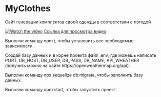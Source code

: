 # MyClothes
Сайт генерации комплектов своей одежды в соответствии с погодой

[![Watch the video](https://i9.ytimg.com/vi/hmiSTrb3XkE/mq1.jpg?sqp=COTcrowG&rs=AOn4CLDTz_-SirHrlavtpqdzjhf-4ba_7Q)](https://youtu.be/hmiSTrb3XkE)
<a href="https://youtu.be/hmiSTrb3XkE">Ссылка для просмотра видео</a>
<p>Выполни команду npm i, чтобы установить все необходимые зависимости.</p>
<p>Создай базу данных и в корне проекта файл .env, где можешь написать PORT, DB_HOST, DB_USER, DB_PASS, DB_NAME, API_WHEATHER (получить можно на сайте https://openweathermap.org/api).</p>
<p>Выполни команду npx sequelize db:migrate, чтобы заполнить базу данных.</p>
<p>Выполни команду npm start, чтобы запустить проект.</p>
